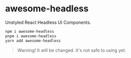# awesome-headless

Unstyled React Headless UI Components.

```bash
npm i awesome-headless
pnpm i awesome-headless
yarn add awesome-headless
```

> Warning! It will be changed. It's not safe to using yet.
